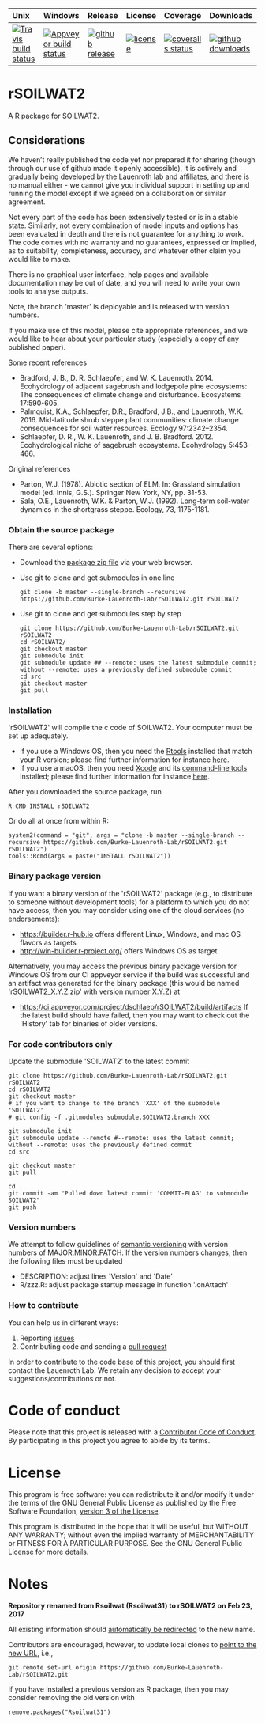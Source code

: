 
| Unix | Windows | Release | License | Coverage | Downloads |
| :---- | :---- | :---- | :---- | :---- | :---- |
[ ![Travis build status][1]][2] | [![Appveyor build status][3]][4] | [ ![github release][5]][6] | [![license][7]][8] | [![coveralls status][9]][10] | [![github downloads][11]][12] |

[1]: https://travis-ci.org/Burke-Lauenroth-Lab/rSOILWAT2.svg?branch=master
[2]: https://travis-ci.org/Burke-Lauenroth-Lab/rSOILWAT2
[3]: https://ci.appveyor.com/api/projects/status/3bgvcsokr27bo1uh/branch/master?svg=true
[4]: https://ci.appveyor.com/project/dschlaep/rSOILWAT2/branch/master
[5]: https://img.shields.io/github/release/Burke-Lauenroth-Lab/rSOILWAT2.svg?label=current+release
[6]: https://github.com/Burke-Lauenroth-Lab/rSOILWAT2/releases
[7]: https://img.shields.io/github/license/Burke-Lauenroth-Lab/rSOILWAT2.svg
[8]: https://www.gnu.org/licenses/gpl.html
[9]: https://coveralls.io/repos/github/Burke-Lauenroth-Lab/rSOILWAT2/badge.svg
[10]: https://coveralls.io/github/Burke-Lauenroth-Lab/rSOILWAT2
[11]: https://img.shields.io/github/downloads/Burke-Lauenroth-Lab/rSOILWAT2/total.svg
[12]: https://github.com/Burke-Lauenroth-Lab/rSOILWAT2


# rSOILWAT2
A R package for SOILWAT2.

## Considerations

We haven’t really published the code yet nor prepared it for sharing (though through our
use of github made it openly accessible), it is actively and gradually being developed by
the Lauenroth lab and affiliates, and there is no manual either - we cannot give you
individual support in setting up and running the model except if we agreed on a
collaboration or similar agreement.

Not every part of the code has been extensively tested or is in a stable state. Similarly,
not every combination of model inputs and options has been evaluated in depth and there is
not guarantee for anything to work. The code comes with no warranty and no guarantees,
expressed or implied, as to suitability, completeness, accuracy, and whatever other claim
you would like to make.

There is no graphical user interface, help pages and available documentation may be out
of date, and you will need to write your own tools to analyse outputs.

Note, the branch 'master' is deployable and is released with version numbers.

If you make use of this model, please cite appropriate references, and we would like to
hear about your particular study (especially a copy of any published paper).


Some recent references

* Bradford, J. B., D. R. Schlaepfer, and W. K. Lauenroth. 2014. Ecohydrology of adjacent
  sagebrush and lodgepole pine ecosystems: The consequences of climate change and
  disturbance. Ecosystems 17:590-605.
* Palmquist, K.A., Schlaepfer, D.R., Bradford, J.B., and Lauenroth, W.K. 2016.
  Mid-latitude shrub steppe plant communities: climate change consequences for soil water
  resources. Ecology 97:2342–2354.
* Schlaepfer, D. R., W. K. Lauenroth, and J. B. Bradford. 2012. Ecohydrological niche of
  sagebrush ecosystems. Ecohydrology 5:453-466.

Original references

* Parton, W.J. (1978). Abiotic section of ELM. In: Grassland simulation model
  (ed. Innis, G.S.). Springer New York, NY, pp. 31-53.
* Sala, O.E., Lauenroth, W.K. & Parton, W.J. (1992). Long-term soil-water dynamics in the
  shortgrass steppe. Ecology, 73, 1175-1181.



### Obtain the source package

There are several options:

- Download the
  [package zip file](https://github.com/Burke-Lauenroth-Lab/rSOILWAT2/archive/master.zip)
  via your web browser.

- Use git to clone and get submodules in one line
  ```
  git clone -b master --single-branch --recursive https://github.com/Burke-Lauenroth-Lab/rSOILWAT2.git rSOILWAT2
  ```

- Use git to clone and get submodules step by step
  ```
  git clone https://github.com/Burke-Lauenroth-Lab/rSOILWAT2.git rSOILWAT2
  cd rSOILWAT2/
  git checkout master
  git submodule init
  git submodule update ## --remote: uses the latest submodule commit; without --remote: uses a previously defined submodule commit
  cd src
  git checkout master
  git pull
  ```


### Installation

'rSOILWAT2' will compile the c code of SOILWAT2. Your computer must be set up adequately.
- If you use a Windows OS, then you need the
  [Rtools](http://cran.us.r-project.org/bin/windows/Rtools/)
  installed that match your R version; please find further information for instance
  [here](https://www.biostat.wisc.edu/~kbroman/Rintro/Rwinpack.html).
- If you use a macOS, then you need [Xcode](https://developer.apple.com/xcode/) and
  its [command-line tools](https://developer.apple.com/library/content/technotes/tn2339/_index.html)
  installed; please find further information for instance
  [here](https://railsapps.github.io/xcode-command-line-tools.html).


After you downloaded the source package, run
```
R CMD INSTALL rSOILWAT2
```

Or do all at once from within R:
```{r}
system2(command = "git", args = "clone -b master --single-branch --recursive https://github.com/Burke-Lauenroth-Lab/rSOILWAT2.git rSOILWAT2")
tools::Rcmd(args = paste("INSTALL rSOILWAT2"))
```

### Binary package version
If you want a binary version of the 'rSOILWAT2' package (e.g., to distribute to someone
without development tools) for a platform to which you do not have access, then you may
consider using one of the cloud services (no endorsements):
- https://builder.r-hub.io offers different Linux, Windows, and mac OS flavors as targets
- http://win-builder.r-project.org/ offers Windows OS as target

Alternatively, you may access the previous binary package version for Windows OS from our
CI appveyor service if the build was successful and an artifact was generated for the
binary package (this would be named 'rSOILWAT2_X.Y.Z.zip' with version number X.Y.Z) at
- https://ci.appveyor.com/project/dschlaep/rSOILWAT2/build/artifacts
If the latest build should have failed, then you may want to check out the 'History' tab
for binaries of older versions.



### For code contributors only
Update the submodule 'SOILWAT2' to the latest commit
```
git clone https://github.com/Burke-Lauenroth-Lab/rSOILWAT2.git rSOILWAT2
cd rSOILWAT2
git checkout master
# if you want to change to the branch 'XXX' of the submodule 'SOILWAT2'
# git config -f .gitmodules submodule.SOILWAT2.branch XXX

git submodule init
git submodule update --remote #--remote: uses the latest commit; without --remote: uses the previously defined commit
cd src

git checkout master
git pull

cd ..
git commit -am "Pulled down latest commit 'COMMIT-FLAG' to submodule SOILWAT2"
git push
```

### Version numbers

We attempt to follow guidelines of [semantic versioning](http://semver.org/) with version
numbers of MAJOR.MINOR.PATCH.
If the version numbers changes, then the following files must be updated
* DESCRIPTION: adjust lines 'Version' and 'Date'
* R/zzz.R: adjust package startup message in function '.onAttach'

### How to contribute
You can help us in different ways:

1. Reporting [issues](https://github.com/Burke-Lauenroth-Lab/rSOILWAT2/issues)
2. Contributing code and sending a [pull request](https://github.com/Burke-Lauenroth-Lab/rSOILWAT2/pulls)

In order to contribute to the code base of this project, you should first contact the
Lauenroth Lab. We retain any decision to accept your suggestions/contributions or not.




# Code of conduct
Please note that this project is released with a
[Contributor Code of Conduct](CONDUCT.md). By participating in this project you agree
to abide by its terms.


# License
This program is free software: you can redistribute it and/or modify
it under the terms of the GNU General Public License as published by
the Free Software Foundation, [version 3 of the License](LICENSE).

This program is distributed in the hope that it will be useful,
but WITHOUT ANY WARRANTY; without even the implied warranty of
MERCHANTABILITY or FITNESS FOR A PARTICULAR PURPOSE.  See the
GNU General Public License for more details.


# Notes

__Repository renamed from Rsoilwat (Rsoilwat31) to rSOILWAT2 on Feb 23, 2017__

All existing information should [automatically be redirected](https://help.github.com/articles/renaming-a-repository/) to the new name.

Contributors are encouraged, however, to update local clones to [point to the new URL](https://help.github.com/articles/changing-a-remote-s-url/), i.e.,
```
git remote set-url origin https://github.com/Burke-Lauenroth-Lab/rSOILWAT2.git
```
If you have installed a previous version as R package, then you may consider removing the old version with
```{r}
remove.packages("Rsoilwat31")
```

